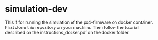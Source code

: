 # simulation-dev

This if for running the simulation of the px4-firmware on docker container. First clone this repository on your machine. Then follow the tutorial described on the instructions_docker.pdf on the docker folder. 
